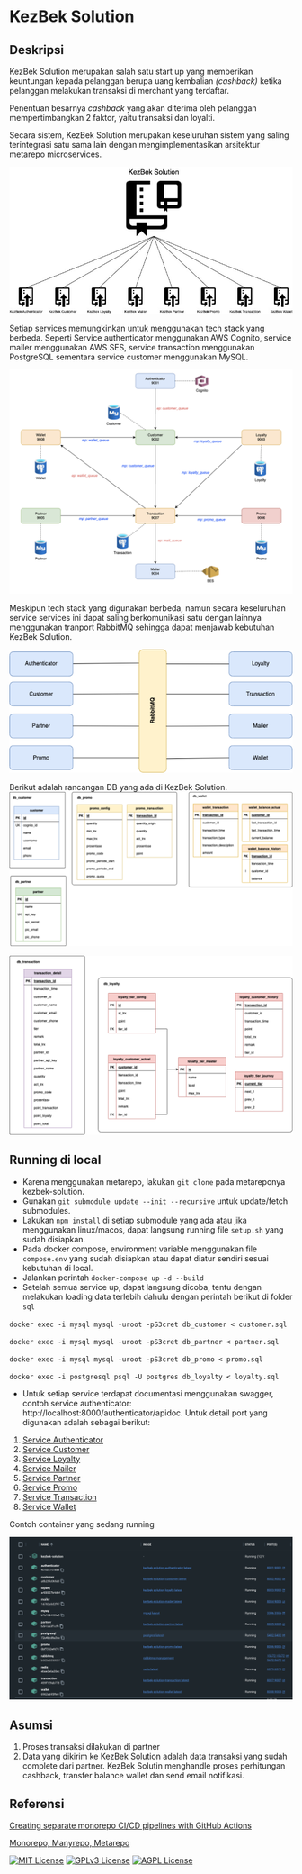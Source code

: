 # KezBek Solution
## Deskripsi
KezBek Solution merupakan salah satu start up yang memberikan keuntungan kepada pelanggan berupa uang kembalian _(cashback)_ ketika pelanggan melakukan transaksi di merchant yang terdaftar.

Penentuan besarnya _cashback_ yang akan diterima oleh pelanggan mempertimbangkan 2 faktor, yaitu transaksi dan loyalti. 

Secara sistem, KezBek Solution merupakan keseluruhan sistem yang saling terintegrasi satu sama lain dengan mengimplementasikan arsitektur metarepo microservices.

![Metarepo Approach](https://github.com/winanjuar/kezbek-solution/blob/main/documentation/metarepo.jpg?raw=true "Metarepo Approach")

Setiap services memungkinkan untuk menggunakan tech stack yang berbeda. Seperti Service authenticator menggunakan AWS Cognito, service mailer menggunakan AWS SES, service transaction menggunakan PostgreSQL sementara service customer menggunakan MySQL.

![System Architecture](https://github.com/winanjuar/kezbek-solution/blob/main/documentation/arsitektur.jpg?raw=true "System Architecture")

Meskipun tech stack yang digunakan berbeda, namun secara keseluruhan service services ini dapat saling berkomunikasi satu dengan lainnya menggunakan tranport RabbitMQ sehingga dapat menjawab kebutuhan KezBek Solution.

![Communication Strategy](https://github.com/winanjuar/kezbek-solution/blob/main/documentation/communication.jpg?raw=true "Communication Strategy")

Berikut adalah rancangan DB yang ada di KezBek Solution.
![Database](https://github.com/winanjuar/kezbek-solution/blob/main/documentation/table-1.jpg?raw=true "Database")

![Database](https://github.com/winanjuar/kezbek-solution/blob/main/documentation/table-2.jpg?raw=true "Database")

## Running di local
- Karena menggunakan metarepo, lakukan `git clone` pada metareponya kezbek-solution.
- Gunakan `git submodule update --init --recursive` untuk update/fetch submodules.
- Lakukan `npm install` di setiap submodule yang ada atau jika menggunakan linux/macos, dapat langsung running file `setup.sh` yang sudah disiapkan.
- Pada docker compose, environment variable menggunakan file `compose.env` yang sudah disiapkan atau dapat diatur sendiri sesuai kebutuhan di local.
- Jalankan perintah `docker-compose up -d --build`
- Setelah semua service up, dapat langsung dicoba, tentu dengan melakukan loading data terlebih dahulu dengan perintah berikut di folder `sql`

`docker exec -i mysql mysql -uroot -pS3cret db_customer < customer.sql`

`docker exec -i mysql mysql -uroot -pS3cret db_partner < partner.sql`

`docker exec -i mysql mysql -uroot -pS3cret db_promo < promo.sql`

`docker exec -i postgresql psql -U postgres db_loyalty < loyalty.sql`

- Untuk setiap service terdapat documentasi menggunakan swagger, contoh service authenticator: http://localhost:8000/authenticator/apidoc. Untuk detail port yang digunakan adalah sebagai berikut:
1. [Service Authenticator](http://localhost:8000/authenticator/apidoc)
2. [Service Customer](http://localhost:8000/customer/apidoc)
3. [Service Loyalty](http://localhost:8000/loyalty/apidoc)
4. [Service Mailer](http://localhost:8000/mailer/apidoc)
5. [Service Partner](http://localhost:8000/partner/apidoc)
6. [Service Promo](http://localhost:8000/promo/apidoc)
7. [Service Transaction](http://localhost:8000/transaction/apidoc)
8. [Service Wallet](http://localhost:8000/wallet/apidoc)

Contoh container yang sedang running

![Container Running](https://github.com/winanjuar/kezbek-solution/blob/main/documentation/container.jpg?raw=true "Container Running")

## Asumsi
1. Proses transaksi dilakukan di partner
2. Data yang dikirim ke KezBek Solution adalah data transaksi yang sudah complete dari partner. KezBek Solutin menghandle proses perhitungan cashback, transfer balance wallet dan send email notifikasi.

## Referensi

[Creating separate monorepo CI/CD pipelines with GitHub Actions](https://blog.logrocket.com/creating-separate-monorepo-ci-cd-pipelines-github-actions/)

[Monorepo, Manyrepo, Metarepo](https://notes.burke.libbey.me/metarepo/)

[![MIT License](https://img.shields.io/badge/License-MIT-green.svg)](https://choosealicense.com/licenses/mit/)
[![GPLv3 License](https://img.shields.io/badge/License-GPL%20v3-yellow.svg)](https://opensource.org/licenses/)
[![AGPL License](https://img.shields.io/badge/license-AGPL-blue.svg)](http://www.gnu.org/licenses/agpl-3.0)
